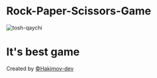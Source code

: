 
# Rock-Paper-Scissors-Game

![tosh-qaychi](https://user-images.githubusercontent.com/83240328/132288280-b505b311-88c4-4898-b97f-51efa3c644b4.png)
# It's best game

Created by <a href="https://github.com/hakimov-dev/"> &copy;Hakimov-dev</a>
